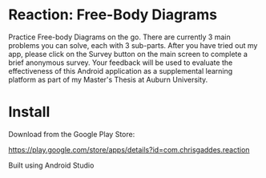 # Reaction: Free-Body Diagrams

Practice Free-body Diagrams on the go. There are currently 3 main problems you can solve, each with 3 sub-parts.
After you have tried out my app, please click on the Survey button on the main screen to complete a brief anonymous survey. Your feedback will be used to evaluate the effectiveness of this Android application as a supplemental learning platform as part of my Master's Thesis at Auburn University.

# Install

Download from the Google Play Store:

https://play.google.com/store/apps/details?id=com.chrisgaddes.reaction

Built using Android Studio
